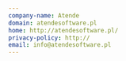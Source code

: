 ```yaml
---
company-name: Atende
domain: atendesoftware.pl
home: http://atendesoftware.pl/
privacy-policy: http://
email: info@atendesoftware.pl
---
```




